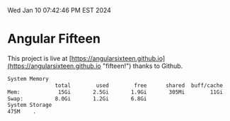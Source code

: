 Wed Jan 10 07:42:46 PM EST 2024

# Angular Fifteen


This project is live at [https://angularsixteen.github.io](https://angularsixteen.github.io "fifteen!") thanks to Github.

```bash
System Memory
               total        used        free      shared  buff/cache   available
Mem:            15Gi       2.5Gi       1.9Gi       305Mi        11Gi        12Gi
Swap:          8.0Gi       1.2Gi       6.8Gi
System Storage
475M	.
```
